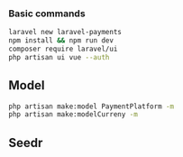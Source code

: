 ### Basic commands

```bash
laravel new laravel-payments
npm install && npm run dev
composer require laravel/ui
php artisan ui vue --auth
```

## Model

```bash
php artisan make:model PaymentPlatform -m
php artisan make:modelCurreny -m
```

## Seedr
